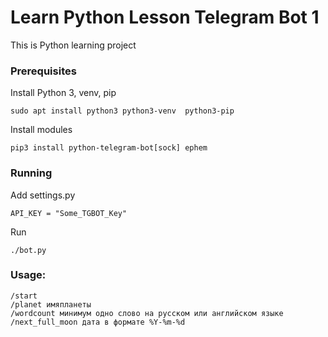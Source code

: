 # Learn Python Lesson Telegram Bot 1

This is Python learning project

### Prerequisites
Install Python 3, venv,  pip
```
sudo apt install python3 python3-venv  python3-pip
```
Install modules
```
pip3 install python-telegram-bot[sock] ephem 
```
### Running
Add settings.py
```
API_KEY = "Some_TGBOT_Key"
```
Run
```
./bot.py
```

### Usage:

```
/start
/planet имяпланеты
/wordcount минимум одно слово на русском или английском языке
/next_full_moon дата в формате %Y-%m-%d

```
